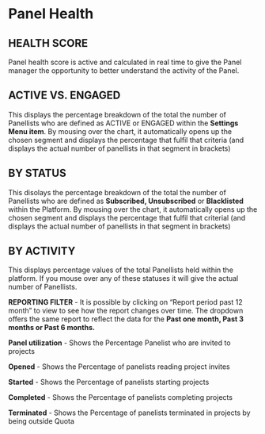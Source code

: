 # Panel Health

## HEALTH SCORE

Panel health score is active and calculated in real time to give the Panel manager the opportunity to better understand the activity of the Panel.

## ACTIVE VS. ENGAGED

This displays the percentage breakdown of the total the number of Panellists who are defined as ACTIVE or ENGAGED within the **Settings Menu item**.  By mousing over the chart, it automatically opens up the chosen segment and displays the percentage that fulfil that criteria (and displays the actual number of panellists in that segment in brackets)

## BY STATUS

This disolays the percentage breakdown of the total the number of Panellists who are defined as **Subscribed, Unsubscribed** or **Blacklisted** within the Platform.  By mousing over the chart, it automatically opens up the chosen segment and displays the percentage that fulfil that criterial (and displays the actual number of panellists in that segment in brackets)

## BY ACTIVITY

This displays percentage values of the total Panellists held within the platform.  If you mouse over any of these statuses it will give the actual number of Panellists.

**REPORTING FILTER** - It is possible by clicking on “Report period past 12 month” to view to see how the report changes over time. The dropdown offers the same report to reflect the data for the **Past one month, Past 3 months or Past 6 months.**

**Panel utilization** - Shows the Percentage Panelist who are invited to projects

**Opened** - Shows the Percentage of panelists reading project invites

**Started** - Shows the Percentage of panelists starting projects

**Completed** - Shows the Percentage of panelists completing projects

**Terminated** - Shows the Percentage of panelists terminated in projects by being outside Quota
